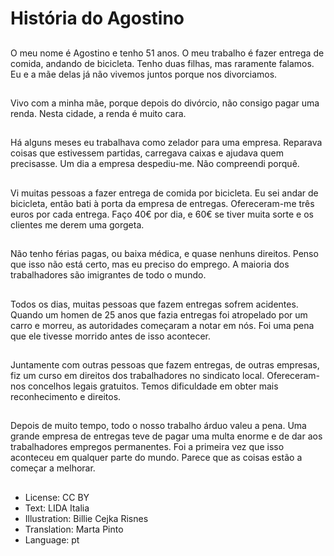 # História do Agostino

##
O meu nome é Agostino e tenho 51 anos. O meu trabalho é fazer entrega de comida, andando de bicicleta. Tenho duas filhas, mas raramente falamos. Eu e a mãe delas já não vivemos juntos porque nos divorciamos.

##
Vivo com a minha mãe, porque depois do divórcio, não consigo pagar uma renda. Nesta cidade, a renda é muito cara.

##
Há alguns meses eu trabalhava como zelador para uma empresa. Reparava coisas que estivessem partidas, carregava caixas e ajudava quem precisasse. Um dia a empresa despediu-me. Não compreendi porquê.

##
Vi muitas pessoas a fazer entrega de comida por bicicleta. Eu sei andar de bicicleta, então bati à porta da empresa de entregas. Ofereceram-me três euros por cada entrega. Faço 40€ por dia, e 60€ se tiver muita sorte e os clientes me derem uma gorgeta.

##
Não tenho férias pagas, ou baixa médica, e quase nenhuns direitos. Penso que isso não está certo, mas eu preciso do emprego. A maioria dos trabalhadores são imigrantes de todo o mundo.

##
Todos os dias, muitas pessoas que fazem entregas sofrem acidentes. Quando um homen de 25 anos que fazia entregas foi atropelado por um carro e morreu, as autoridades começaram a notar em nós. Foi uma pena que ele tivesse morrido antes de isso acontecer.

##
Juntamente com outras pessoas que fazem entregas, de outras empresas, fiz um curso em direitos dos trabalhadores no sindicato local. Ofereceram-nos concelhos legais gratuitos. Temos dificuldade em obter mais reconhecimento e direitos.

##
Depois de muito tempo, todo o nosso trabalho árduo valeu a pena. Uma grande empresa de entregas teve de pagar uma multa enorme e de dar aos trabalhadores empregos permanentes. Foi a primeira vez que isso aconteceu em qualquer parte do mundo. Parece que as coisas estão a começar a melhorar.

##
* License: CC BY
* Text: LIDA Italia
* Illustration: Billie Cejka Risnes
* Translation: Marta Pinto
* Language: pt
